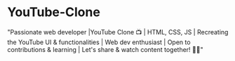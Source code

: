 # YouTube-Clone
"Passionate web developer |YouTube Clone 📺 | HTML, CSS, JS | Recreating the YouTube UI &amp; functionalities | Web dev enthusiast | Open to contributions &amp; learning | Let's share &amp; watch content together! 🚀🎥"
